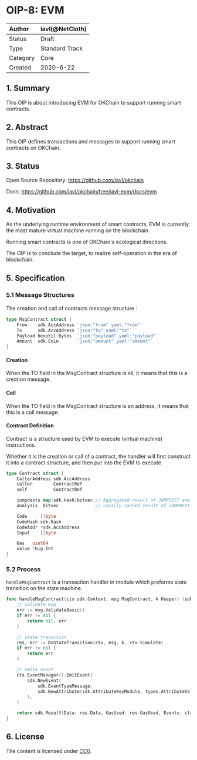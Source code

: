 # OIP-8: EVM

| Author   | iavl(@NetCloth) |
| :------- | --------------------- |
| Status   | Draft                 |
| Type     | Standard Track        |
| Category | Core                  |
| Created  | 2020-6-22             |

## 1. Summary

This OIP is about introducing EVM for OKChain to support running smart contracts.

## 2. Abstract­

This OIP defines transactions and messages to support running smart contracts on OKChain.

## 3. Status

Open Source Repository: https://github.com/iavl/okchain

Docs: https://github.com/iavl/okchain/tree/iavl-evm/docs/evm

## 4. Motivation

As the underlying runtime environment of smart contracts, EVM is currently the most mature virtual machine running on the blockchain.

Running smart contracts is one of OKChain's ecological directions.

The OIP is to conclude the target, to realize self-operation in the era of blockchain.

## 5. Specification

### 5.1 Message Structures

The creation and call of contracts message structure：

```go
type MsgContract struct {
	From    sdk.AccAddress `json:"from" yaml:"from"`
	To      sdk.AccAddress `json:"to" yaml:"to"`
	Payload hexutil.Bytes  `json:"payload" yaml:"payload"`
	Amount  sdk.Coin       `json:"amount" yaml:"amount"`
}
```

#### Creation

When the TO field in the MsgContract structure is nil, it means that this is a creation message.

#### Call

When the TO field in the MsgContract structure is an address, it means that this is a call message.

#### Contract Definition

Contract is a structure used by EVM to execute (virtual machine) instructions.

Whether it is the creation or call of a contract, the handler will first construct it into a contract structure, and then put into the EVM to execute

```go
type Contract struct {
	CallerAddress sdk.AccAddress
	caller        ContractRef
	self          ContractRef

	jumpdests map[sdk.Hash]bitvec // Aggregated result of JUMPDEST analysis.
	analysis  bitvec              // Locally cached result of JUMPDEST analysis

	Code     []byte
	CodeHash sdk.Hash
	CodeAddr *sdk.AccAddress
	Input    []byte

	Gas   uint64
	value *big.Int
}
```

### 5.2 Process

```handleMsgContract``` is a transaction handler in module which preforms state transition on the state machine.

```go
func handleMsgContract(ctx sdk.Context, msg MsgContract, k Keeper) (sdk.Result) {
	// validate msg
	err := msg.ValidateBasic()
	if err != nil {
		return nil, err
	}

	// state transition
	res, err := DoStateTransition(ctx, msg, k, ctx.Simulate)
	if err != nil {
		return err
	}

	// emite event
	ctx.EventManager().EmitEvent(
		sdk.NewEvent(
			sdk.EventTypeMessage,
			sdk.NewAttribute(sdk.AttributeKeyModule, types.AttributeValueCategory),
		),
	)

	return sdk.Result{Data: res.Data, GasUsed: res.GasUsed, Events: ctx.EventManager().Events()}
}
```

## 6. License

The content is licensed under [CC0](https://creativecommons.org/publicdomain/zero/1.0/).
